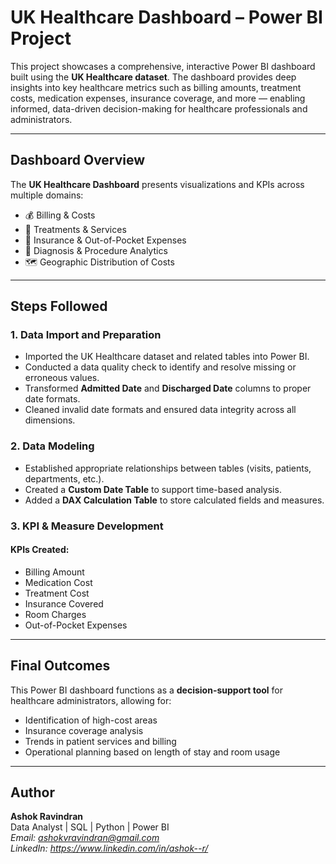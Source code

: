 # UK Healthcare Dashboard – Power BI Project

This project showcases a comprehensive, interactive Power BI dashboard built using the **UK Healthcare dataset**. The dashboard provides deep insights into key healthcare metrics such as billing amounts, treatment costs, medication expenses, insurance coverage, and more — enabling informed, data-driven decision-making for healthcare professionals and administrators.

---

## Dashboard Overview

The **UK Healthcare Dashboard** presents visualizations and KPIs across multiple domains:

- 💰 Billing & Costs
- 🏥 Treatments & Services
- 🧾 Insurance & Out-of-Pocket Expenses
- 🧪 Diagnosis & Procedure Analytics
- 🗺️ Geographic Distribution of Costs

---

## Steps Followed

### 1. Data Import and Preparation

- Imported the UK Healthcare dataset and related tables into Power BI.
- Conducted a data quality check to identify and resolve missing or erroneous values.
- Transformed **Admitted Date** and **Discharged Date** columns to proper date formats.
- Cleaned invalid date formats and ensured data integrity across all dimensions.

### 2. Data Modeling

- Established appropriate relationships between tables (visits, patients, departments, etc.).
- Created a **Custom Date Table** to support time-based analysis.
- Added a **DAX Calculation Table** to store calculated fields and measures.

### 3. KPI & Measure Development

#### KPIs Created:
- Billing Amount
- Medication Cost
- Treatment Cost
- Insurance Covered
- Room Charges
- Out-of-Pocket Expenses

---

## Final Outcomes

This Power BI dashboard functions as a **decision-support tool** for healthcare administrators, allowing for:
- Identification of high-cost areas
- Insurance coverage analysis
- Trends in patient services and billing
- Operational planning based on length of stay and room usage

---
## Author

**Ashok Ravindran**  
Data Analyst | SQL | Python | Power BI  
*Email: ashokvravindran@gmail.com*  
*LinkedIn: https://www.linkedin.com/in/ashok--r/*

